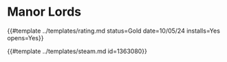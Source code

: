 # Manor Lords

{{#template ../templates/rating.md status=Gold date=10/05/24 installs=Yes opens=Yes}}

{{#template ../templates/steam.md id=1363080}}
